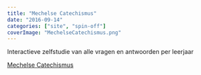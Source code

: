 ```yaml
---
title: "Mechelse Catechismus"
date: "2016-09-14"
categories: ["site", "spin-off"]
coverImage: "MechelseCatechismus.png"
---
```


Interactieve zelfstudie van alle vragen en antwoorden per leerjaar

<!--more-->

[Mechelse Catechismus](http://catechismus.gelovenleren.net/)

